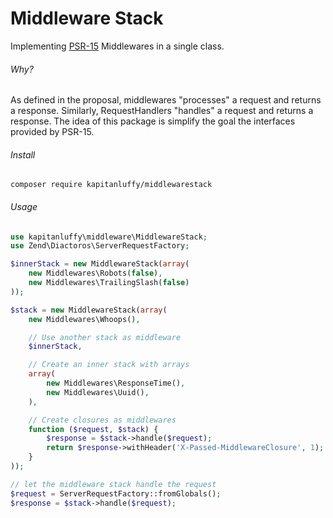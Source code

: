# Middleware Stack

Implementing [PSR-15](https://github.com/php-fig/fig-standards/tree/master/proposed/http-middleware) Middlewares in a single class.

###### Why?

As defined in the proposal, middlewares "processes" a request and returns a response. Similarly, RequestHandlers "handles" a request and returns a response.
The idea of this package is simplify the goal the interfaces provided by PSR-15.

###### Install

```
composer require kapitanluffy/middlewarestack
```

###### Usage

```php
use kapitanluffy\middleware\MiddlewareStack;
use Zend\Diactoros\ServerRequestFactory;

$innerStack = new MiddlewareStack(array(
    new Middlewares\Robots(false),
    new Middlewares\TrailingSlash(false)
));

$stack = new MiddlewareStack(array(
    new Middlewares\Whoops(),

    // Use another stack as middleware
    $innerStack,

    // Create an inner stack with arrays
    array(
        new Middlewares\ResponseTime(),
        new Middlewares\Uuid(),
    ),

    // Create closures as middlewares
    function ($request, $stack) {
        $response = $stack->handle($request);
        return $response->withHeader('X-Passed-MiddlewareClosure', 1);
    }
));

// let the middleware stack handle the request
$request = ServerRequestFactory::fromGlobals();
$response = $stack->handle($request);
```
